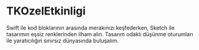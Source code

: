 # TKOzelEtkinligi
Swift ile kod bloklarının arasında merakınızı keşfederken, Sketch ile tasarımın eşsiz renklerinden ilham alın. Tasarım odaklı düşünme oturumları ile yaratıcılığın sınırsız dünyasında buluşalım.
